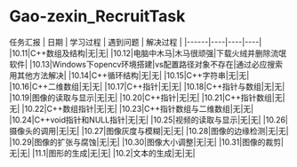 # Gao-zexin_RecruitTask
任务汇报
| 日期 | 学习过程 | 遇到问题 | 解决过程 |
|------|----|----|----|
|10.11|C++数组及结构|无|无|
|10.12|电脑中木马|木马很顽强|下载火绒并删除流氓软件|
|10.13|Windows下opencv环境搭建|vs配置路径对象不存在|通过必应搜索用其他方法解决|
|10.14|C++循环结构|无|无|
|10.15|C++字符串|无|无|
|10.16|C++二维数组|无|无|
|10.17|C++指针|无|无|
|10.18|C++指针与数组|无|无|
|10.19|图像的读取与显示|无|无|
|10.20|C++指针|无|无|
|10.21|C++指针数组|无|无|
|10.22|C++数组指针|无|无|
|10.23|C++指针数组与二维数组|无|无|
|10.24|C++void指针和NULL指针|无|无|
|10.25|视频的读取与显示|无|无|
|10.26|摄像头的调用|无|无|
|10.27|图像灰度与模糊|无|无|
|10.28|图像的边缘检测|无|无|
|10.29|图像的扩张与腐蚀|无|无|
|10.30|图像大小调整|无|无|
|10.31|图像的裁剪|无|无|
|11.1|图形的生成|无|无|
|10.2|文本的生成|无|无|
